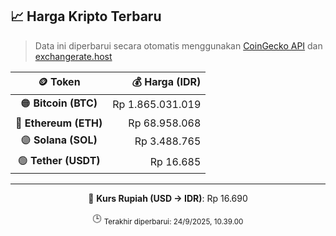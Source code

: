 

<!-- HARGA_KRIPTO -->
## 📈 Harga Kripto Terbaru

> Data ini diperbarui secara otomatis menggunakan [CoinGecko API](https://www.coingecko.com/) dan [exchangerate.host](https://exchangerate.host/)

<div align="center">

| 🪙 Token | 💰 Harga (IDR) |
|:------:|---------------:|
| 🟠 **Bitcoin (BTC)**   | Rp 1.865.031.019 |
| 🔵 **Ethereum (ETH)**  | Rp 68.958.068 |
| 🟣 **Solana (SOL)**    | Rp 3.488.765 |
| 🟢 **Tether (USDT)**   | Rp 16.685 |

---

💱 **Kurs Rupiah (USD → IDR)**: Rp 16.690

🕒 <sub>Terakhir diperbarui: 24/9/2025, 10.39.00</sub>

</div>
<!-- /HARGA_KRIPTO -->